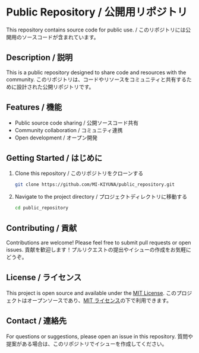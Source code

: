 # Public Repository / 公開用リポジトリ

This repository contains source code for public use. / このリポジトリには公開用のソースコードが含まれています。

## Description / 説明

This is a public repository designed to share code and resources with the community.
このリポジトリは、コードやリソースをコミュニティと共有するために設計された公開リポジトリです。

## Features / 機能

- Public source code sharing / 公開ソースコード共有
- Community collaboration / コミュニティ連携
- Open development / オープン開発

## Getting Started / はじめに

1. Clone this repository / このリポジトリをクローンする
   ```bash
   git clone https://github.com/MI-KIYUNA/public_repository.git
   ```

2. Navigate to the project directory / プロジェクトディレクトリに移動する
   ```bash
   cd public_repository
   ```

## Contributing / 貢献

Contributions are welcome! Please feel free to submit pull requests or open issues.
貢献を歓迎します！プルリクエストの提出やイシューの作成をお気軽にどうぞ。

## License / ライセンス

This project is open source and available under the [MIT License](LICENSE).
このプロジェクトはオープンソースであり、[MIT ライセンス](LICENSE)の下で利用できます。

## Contact / 連絡先

For questions or suggestions, please open an issue in this repository.
質問や提案がある場合は、このリポジトリでイシューを作成してください。